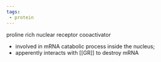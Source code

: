 ```yaml
---
tags:
 - protein
---
```

proline rich nuclear receptor cooactivator
- involved in mRNA catabolic process inside the nucleus;
- apperently interacts with [[GR]] to destroy mRNA 